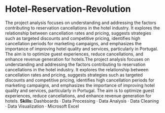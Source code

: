 # Hotel-Reservation-Revolution
The project analysis focuses on understanding and addressing the factors contributing to reservation cancellations in the hotel industry. It explores the relationship between cancellation rates and pricing, suggests strategies such as targeted discounts and competitive pricing, identifies high cancellation periods for marketing campaigns, and emphasizes the importance of improving hotel quality and services, particularly in Portugal. The aim is to optimize guest experiences, reduce cancellations, and enhance revenue generation for hotels.The project analysis focuses on understanding and addressing the factors contributing to reservation cancellations in the hotel industry. It explores the relationship between cancellation rates and pricing, suggests strategies such as targeted discounts and competitive pricing, identifies high cancellation periods for marketing campaigns, and emphasizes the importance of improving hotel quality and services, particularly in Portugal. The aim is to optimize guest experiences, reduce cancellations, and enhance revenue generation for hotels.
**Skills:** Dashboards · Data Processing · Data Analysis · Data Cleaning · Data Visualization · Microsoft Excel
